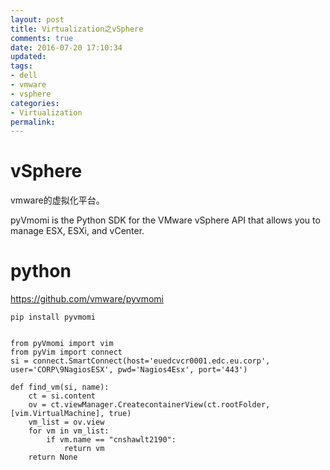 ```yaml
---
layout: post
title: Virtualization之vSphere
comments: true
date: 2016-07-20 17:10:34
updated:
tags:
- dell
- vmware
- vsphere
categories:
- Virtualization
permalink:
---
```


# vSphere

vmware的虚拟化平台。

pyVmomi is the Python SDK for the VMware vSphere API that allows you to manage ESX, ESXi, and vCenter.


# python

<https://github.com/vmware/pyvmomi>

    pip install pyvmomi


    from pyVmomi import vim
    from pyVim import connect
    si = connect.SmartConnect(host='euedcvcr0001.edc.eu.corp', user='CORP\9NagiosESX', pwd='Nagios4Esx', port='443')

    def find_vm(si, name):
        ct = si.content
        ov = ct.viewManager.CreatecontainerView(ct.rootFolder, [vim.VirtualMachine], true)
        vm_list = ov.view
        for vm in vm_list:
            if vm.name == "cnshawlt2190":
                return vm
        return None










